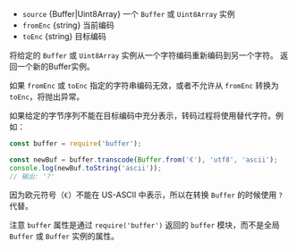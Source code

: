 <!-- YAML
added: v7.1.0
changes:
  - version: v8.0.0
    pr-url: https://github.com/nodejs/node/pull/10236
    description: The `source` parameter can now be a `Uint8Array`.
-->

* `source` {Buffer|Uint8Array} 一个 `Buffer` 或 `Uint8Array` 实例
* `fromEnc` {string} 当前编码
* `toEnc` {string} 目标编码


将给定的 `Buffer` 或 `Uint8Array` 实例从一个字符编码重新编码到另一个字符。 返回一个新的Buffer实例。

如果 `fromEnc` 或 `toEnc` 指定的字符串编码无效，或者不允许从 `fromEnc` 转换为 `toEnc`，将抛出异常。

如果给定的字节序列不能在目标编码中充分表示，转码过程将使用替代字符。例如：

```js
const buffer = require('buffer');

const newBuf = buffer.transcode(Buffer.from('€'), 'utf8', 'ascii');
console.log(newBuf.toString('ascii'));
// 输出: '?'
```

因为欧元符号（`€`）不能在 US-ASCII 中表示，所以在转换 `Buffer` 的时候使用 `?` 代替。

注意 `buffer` 属性是通过 `require('buffer')` 返回的 `buffer` 模块，而不是全局 `Buffer` 或 `Buffer` 实例的属性。
